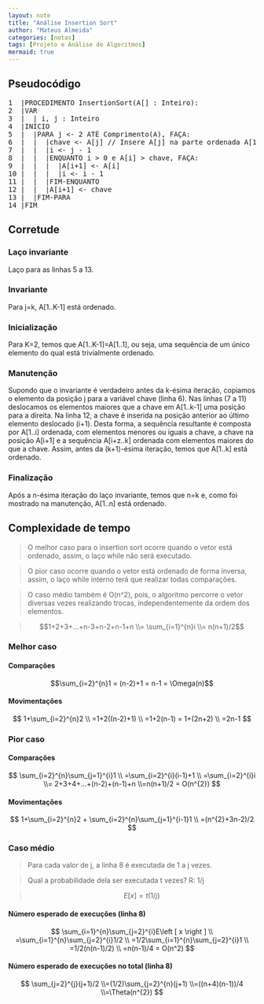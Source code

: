 ```yaml
---
layout: note
title: "Análise Insertion Sort"
author: "Mateus Almeida"
categories: [notas]
tags: [Projeto e Análise de Algoritmos]
mermaid: true
---
```


## Pseudocódigo

<pre class="responsive-latex">
1  |PROCEDIMENTO InsertionSort(A[] : Inteiro):
2  |VAR
3  |  | i, j : Inteiro
4  |INICIO
5  |  |PARA j <- 2 ATÉ Comprimento(A), FAÇA:
6  |  |  |chave <- A[j] // Insere A[j] na parte ordenada A[1..j-1]
7  |  |  |i <- j - 1
8  |  |  |ENQUANTO i > 0 e A[i] > chave, FAÇA:
9  |  |  |  |A[i+1] <- A[i]
10 |  |  |  |i <- i - 1
11 |  |  |FIM-ENQUANTO
12 |  |  |A[i+1] <- chave
13 |  |FIM-PARA
14 |FIM
</pre>

## Corretude

### Laço invariante
Laço para as linhas 5 a 13.

### Invariante
Para j=k, A[1..K-1] está ordenado.

### Inicialização
Para K=2, temos que A[1..K-1]=A[1..1], ou seja, uma sequência de um único elemento do qual está trivialmente ordenado.

### Manutenção
Supondo que o invariante é verdadeiro antes da k-ésima iteração, copiamos o elemento da posição j para a variável chave (linha 6). Nas linhas (7 a 11) deslocamos os elementos maiores que a chave em A[1..k-1] uma posição para a direita. Na linha 12, a chave é inserida na posição anterior ao último elemento deslocado (i+1). Desta forma, a sequência resultante é composta por A[1..i] ordenada, com elementos menores ou iguais a chave, a chave na posição A[i+1] e a sequência A[i+z..k] ordenada com elementos maiores do que a chave. Assim, antes da (k+1)-ésima iteração, temos que A[1..k] está ordenado. 

### Finalização
Após a n-ésima iteração do laço invariante, temos que n=k e, como foi mostrado na manutenção, A[1..n] está ordenado.

## Complexidade de tempo
>O melhor caso para o insertion sort ocorre quando o vetor está ordenado, assim, o laço while não será executado. 

>O pior caso ocorre quando o vetor está ordenado de forma inversa, assim, o laço while interno terá que realizar todas comparações.

>O caso médio também é O(n^2), pois, o algoritmo percorre o vetor diversas vezes realizando trocas, independentemente da ordem dos elementos.

>$$1+2+3+...+n-3+n-2+n-1+n 
>\\= \sum_{i=1}^{n}i \\= n(n+1)/2$$

### Melhor caso

#### Comparações

$$\sum_{i=2}^{n}1 = (n-2)+1 = n-1 = \Omega(n)$$

#### Movimentações

$$
1+\sum_{i=2}^{n}2
\\
=1+2((n-2)+1)
\\
=1+2(n-1) = 1+(2n+2)
\\
=2n-1
$$

### Pior caso

#### Comparações

$$
\sum_{i=2}^{n}\sum_{j=1}^{i}1
\\
=\sum_{i=2}^{i}(i-1)+1
\\
=\sum_{i=2}^{i}i 
\\= 2+3+4+...+(n-2)+(n-1)+n
\\=n(n+1)/2 = O(n^{2})
$$

#### Movimentações

$$
1+\sum_{i=2}^{n}2 + \sum_{i=2}^{n}\sum_{j=1}^{i-1}1
\\
=(n^{2}+3n-2)/2
$$

### Caso médio
>Para cada valor de j, a linha 8 é executada de 1 a j vezes.

>Qual a probabilidade dela ser executada t vezes? R: 1/j

>$$E\left [ x \right ] = t(1/j)$$

#### Número esperado de execuções (linha 8)

$$
\sum_{i=1}^{n}\sum_{j=2}^{i}E\left [ x \right ]
\\
=\sum_{i=1}^{n}\sum_{j=2}^{i}1/2
\\
=1/2\sum_{i=1}^{n}\sum_{j=2}^{i}1
\\
=1/2(n(n-1)/2)
\\
=n(n-1)/4 = O(n^2)
$$

#### Número esperado de execuções no total (linha 8)

$$
\sum_{j=2}^{j}(j+1)/2
\\=(1/2)\sum_{j=2}^{n}(j+1)
\\=((n+4)(n-1))/4
\\=\Theta(n^{2})
$$